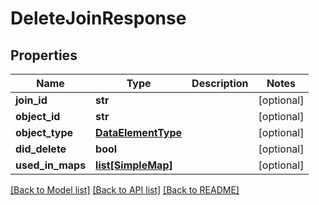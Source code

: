 # DeleteJoinResponse

## Properties
Name | Type | Description | Notes
------------ | ------------- | ------------- | -------------
**join_id** | **str** |  | [optional] 
**object_id** | **str** |  | [optional] 
**object_type** | [**DataElementType**](DataElementType.md) |  | [optional] 
**did_delete** | **bool** |  | [optional] 
**used_in_maps** | [**list[SimpleMap]**](SimpleMap.md) |  | [optional] 

[[Back to Model list]](../README.md#documentation-for-models) [[Back to API list]](../README.md#documentation-for-api-endpoints) [[Back to README]](../README.md)

